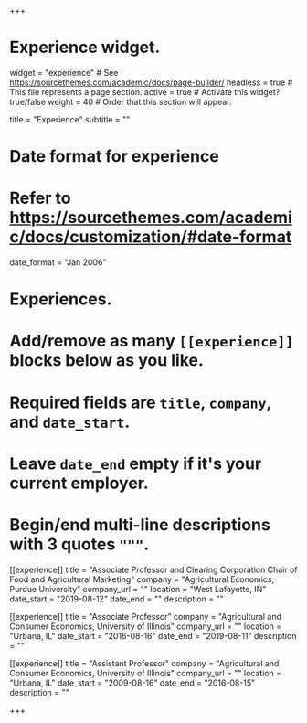 +++
# Experience widget.
widget = "experience"  # See https://sourcethemes.com/academic/docs/page-builder/
headless = true  # This file represents a page section.
active = true  # Activate this widget? true/false
weight = 40  # Order that this section will appear.

title = "Experience"
subtitle = ""

# Date format for experience
#   Refer to https://sourcethemes.com/academic/docs/customization/#date-format
date_format = "Jan 2006"

# Experiences.
#   Add/remove as many `[[experience]]` blocks below as you like.
#   Required fields are `title`, `company`, and `date_start`.
#   Leave `date_end` empty if it's your current employer.
#   Begin/end multi-line descriptions with 3 quotes `"""`.
[[experience]]
  title = "Associate Professor and Clearing Corporation Chair of Food and Agricultural Marketing"
  company = "Agricultural Economics, Purdue University"
  company_url = ""
  location = "West Lafayette, IN"
  date_start = "2019-08-12"
  date_end = ""
  description = ""

[[experience]]
  title = "Associate Professor"
  company = "Agricultural and Consumer Economics, University of Illinois"
  company_url = ""
  location = "Urbana, IL"
  date_start = "2016-08-16"
  date_end = "2019-08-11"
  description = ""
  
[[experience]]
  title = "Assistant Professor"
  company = "Agricultural and Consumer Economics, University of Illinois"
  company_url = ""
  location = "Urbana, IL"
  date_start = "2009-08-16"
  date_end = "2016-08-15"
  description = ""

+++
